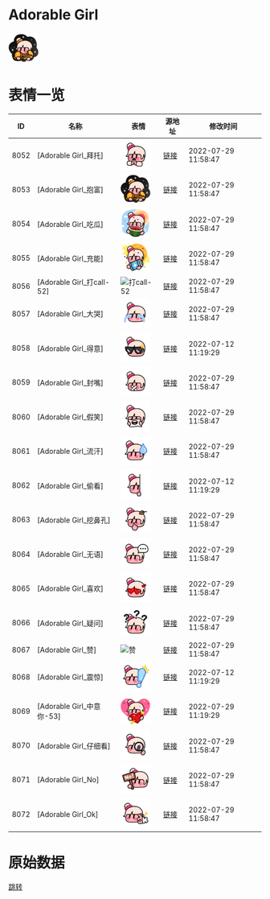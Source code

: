 # Adorable Girl

<img src="./cover.png" height="60" alt="cover" />

# 表情一览

|ID|名称|表情|源地址|修改时间|
|----|----|----|----|----|
|8052|[Adorable Girl_拜托]|<img src="./pic/008052_%5BAdorable Girl_拜托%5D.png" height="60" alt="拜托"/>|[链接](http://i0.hdslb.com/bfs/emote/7eab6cd9716473767defee8f50e8fe7d592d35cd.png)|2022-07-29 11:58:47|
|8053|[Adorable Girl_抱富]|<img src="./pic/008053_%5BAdorable Girl_抱富%5D.png" height="60" alt="抱富"/>|[链接](http://i0.hdslb.com/bfs/emote/0c3936f6813b4a8d0cdbf645b5f1a7df83e46c59.png)|2022-07-29 11:58:47|
|8054|[Adorable Girl_吃瓜]|<img src="./pic/008054_%5BAdorable Girl_吃瓜%5D.png" height="60" alt="吃瓜"/>|[链接](http://i0.hdslb.com/bfs/emote/133d2a49e0095f04a05b69222ec2b0c30e9e75fb.png)|2022-07-29 11:58:47|
|8055|[Adorable Girl_充能]|<img src="./pic/008055_%5BAdorable Girl_充能%5D.png" height="60" alt="充能"/>|[链接](http://i0.hdslb.com/bfs/emote/4768c42f495b95a9ec2d4489e19a24f7f1149da2.png)|2022-07-29 11:58:47|
|8056|[Adorable Girl_打call-52]|<img src="./pic/008056_%5BAdorable Girl_打call-52%5D.png" height="60" alt="打call-52"/>|[链接](http://i0.hdslb.com/bfs/emote/b4a5fe83f145f234373cd1fea4c666e59307356c.png)|2022-07-29 11:58:47|
|8057|[Adorable Girl_大哭]|<img src="./pic/008057_%5BAdorable Girl_大哭%5D.png" height="60" alt="大哭"/>|[链接](http://i0.hdslb.com/bfs/emote/e44da33b26811a184c37d65fca3b9d2976e403c5.png)|2022-07-29 11:58:47|
|8058|[Adorable Girl_得意]|<img src="./pic/008058_%5BAdorable Girl_得意%5D.png" height="60" alt="得意"/>|[链接](http://i0.hdslb.com/bfs/emote/8631122cd4d6414b7d8bb78c38d5bbc53b068c80.png)|2022-07-12 11:19:29|
|8059|[Adorable Girl_封嘴]|<img src="./pic/008059_%5BAdorable Girl_封嘴%5D.png" height="60" alt="封嘴"/>|[链接](http://i0.hdslb.com/bfs/emote/30420222f66a7365aae45f34c9e1caf23498e47c.png)|2022-07-29 11:58:47|
|8060|[Adorable Girl_假笑]|<img src="./pic/008060_%5BAdorable Girl_假笑%5D.png" height="60" alt="假笑"/>|[链接](http://i0.hdslb.com/bfs/emote/1f6ea54e01f982106959ab56dd1fc3ebcd3882a7.png)|2022-07-29 11:58:47|
|8061|[Adorable Girl_流汗]|<img src="./pic/008061_%5BAdorable Girl_流汗%5D.png" height="60" alt="流汗"/>|[链接](http://i0.hdslb.com/bfs/emote/e8004c81b57b7269d36181fa3105dc65b917db46.png)|2022-07-29 11:58:47|
|8062|[Adorable Girl_偷看]|<img src="./pic/008062_%5BAdorable Girl_偷看%5D.png" height="60" alt="偷看"/>|[链接](http://i0.hdslb.com/bfs/emote/4b303ed6c741914ae6c4165ca693732559fabe78.png)|2022-07-12 11:19:29|
|8063|[Adorable Girl_挖鼻孔]|<img src="./pic/008063_%5BAdorable Girl_挖鼻孔%5D.png" height="60" alt="挖鼻孔"/>|[链接](http://i0.hdslb.com/bfs/emote/260b8286ca388de4a91f05c5cdefb74f0f05872d.png)|2022-07-29 11:58:47|
|8064|[Adorable Girl_无语]|<img src="./pic/008064_%5BAdorable Girl_无语%5D.png" height="60" alt="无语"/>|[链接](http://i0.hdslb.com/bfs/emote/afbb8898854e72317e7572aafc99037ebd081f0d.png)|2022-07-29 11:58:47|
|8065|[Adorable Girl_喜欢]|<img src="./pic/008065_%5BAdorable Girl_喜欢%5D.png" height="60" alt="喜欢"/>|[链接](http://i0.hdslb.com/bfs/emote/953fd09d390aba113ed2f23834c03f1da0795c08.png)|2022-07-29 11:58:47|
|8066|[Adorable Girl_疑问]|<img src="./pic/008066_%5BAdorable Girl_疑问%5D.png" height="60" alt="疑问"/>|[链接](http://i0.hdslb.com/bfs/emote/d75f6ed7ad84e4965dded384b4878c130ff4dc0d.png)|2022-07-29 11:58:47|
|8067|[Adorable Girl_赞]|<img src="./pic/008067_%5BAdorable Girl_赞%5D.png" height="60" alt="赞"/>|[链接](http://i0.hdslb.com/bfs/emote/daf4c2af287874e0f86da3239a996e871ef633de.png)|2022-07-29 11:58:47|
|8068|[Adorable Girl_震惊]|<img src="./pic/008068_%5BAdorable Girl_震惊%5D.png" height="60" alt="震惊"/>|[链接](http://i0.hdslb.com/bfs/emote/7ff9b19513f98beae46e377ae882260edabbd1e1.png)|2022-07-12 11:19:29|
|8069|[Adorable Girl_中意你-53]|<img src="./pic/008069_%5BAdorable Girl_中意你-53%5D.png" height="60" alt="中意你-53"/>|[链接](http://i0.hdslb.com/bfs/emote/4ecb1e07b8305ce030f674bd259d88aae8ce9a7d.png)|2022-07-29 11:19:29|
|8070|[Adorable Girl_仔细看]|<img src="./pic/008070_%5BAdorable Girl_仔细看%5D.png" height="60" alt="仔细看"/>|[链接](http://i0.hdslb.com/bfs/emote/d7d9a58a6e10d0ff222e963a8cf1beef3d67fac4.png)|2022-07-29 11:58:47|
|8071|[Adorable Girl_No]|<img src="./pic/008071_%5BAdorable Girl_No%5D.png" height="60" alt="No"/>|[链接](http://i0.hdslb.com/bfs/emote/fd5c5aa5d823621b5c8c928d633f7e8f41aaea3e.png)|2022-07-29 11:58:47|
|8072|[Adorable Girl_Ok]|<img src="./pic/008072_%5BAdorable Girl_Ok%5D.png" height="60" alt="Ok"/>|[链接](http://i0.hdslb.com/bfs/emote/aeaeb3aa857c7d69339f01a4cd2ac053bdc74d6f.png)|2022-07-29 11:58:47|

# 原始数据

[跳转](./raw.json)


